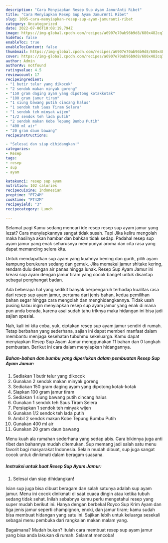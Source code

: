 ```yaml
---
description: "Cara Menyiapkan Resep Sup Ayam JamurAnti Ribet"
title: "Cara Menyiapkan Resep Sup Ayam JamurAnti Ribet"
slug: 1095-cara-menyiapkan-resep-sup-ayam-jamuranti-ribet
category: Uncategorized
date: 2022-07-06T10:08:19.794Z
image: https://img-global.cpcdn.com/recipes/a6907e70ab96b9d8/680x482cq70/resep-sup-ayam-jamur-foto-resep-utama.jpg
hideToc: false
enableToc: true
enableTocContent: false
thumbnail: https://img-global.cpcdn.com/recipes/a6907e70ab96b9d8/680x482cq70/resep-sup-ayam-jamur-foto-resep-utama.jpg
cover: https://img-global.cpcdn.com/recipes/a6907e70ab96b9d8/680x482cq70/resep-sup-ayam-jamur-foto-resep-utama.jpg
author: Admin
authorAv: notfound
ratingvalue: 4.5
reviewcount: 17
recipeingredient:
- "1 butir telur yang dikocok"
- "2 sendok makan minyak goreng"
- "150 gram daging ayam yang dipotong kotakkotak"
- "100 gram jamur tiram"
- "1 siung bawang putih cincang halus"
- "1 sendok teh Saus Tiram Selera"
- "1 sendok teh minyak wijen"
- "1/2 sendok teh lada putih"
- "2 sendok makan Kobe Tepung Bumbu Putih"
- "400 ml air"
- "20 gram daun bawang"
recipeinstructions:

- "Selesai dan siap dihidangkan!"
categories:
- Resep
tags:
- resep
- sup
- ayam

katakunci: resep sup ayam 
nutrition: 102 calories
recipecuisine: Indonesian
preptime: "PT24M"
cooktime: "PT42M"
recipeyield: "3"
recipecategory: Lunch

---
```



Selamat pagi Kamu sedang mencari ide resep resep sup ayam jamur yang lezat? Cara menyiapkannya sangat tidak susah. Tapi Jika keliru mengolah maka hasilnya akan hambar dan bahkan tidak sedap. Padahal resep sup ayam jamur yang enak seharusnya mempunyai aroma dan cita rasa yang dapat memancing selera kita.


Untuk mendapatkan sup ayam yang kuahnya bening dan gurih, pilih ayam kampung berukuran sedang dan gemuk. Jika memakai jamur shitake kering, rendam dulu dengan air panas hingga lunak. Resep Sup Ayam Jamur ini kreasi sop ayam dengan jamur tiram yang cocok banget untuk disantap sebagai penghangat badan.

Ada beberapa hal yang sedikit banyak berpengaruh terhadap kualitas rasa dari resep sup ayam jamur, pertama dari jenis bahan, kedua pemilihan bahan segar hingga cara mengolah dan menghidangkannya. Tidak usah pusing kalau ingin menyiapkan resep sup ayam jamur yang enak di mana pun anda berada, karena asal sudah tahu triknya maka hidangan ini bisa jadi sajian spesial.


Nah, kali ini kita coba, yuk, ciptakan resep sup ayam jamur sendiri di rumah. Tetap berbahan yang sederhana, sajian ini dapat memberi manfaat dalam membantu menjaga kesehatan tubuhmu sekeluarga. Kamu dapat menyiapkan Resep Sup Ayam Jamur menggunakan 11 bahan dan 0 langkah pembuatan. Berikut ini cara dalam menyiapkan hidangannya.

<!--inarticleads1-->

##### Bahan-bahan dan bumbu yang diperlukan dalam pembuatan Resep Sup Ayam Jamur:

1. Sediakan 1 butir telur yang dikocok
1. Gunakan 2 sendok makan minyak goreng
1. Sediakan 150 gram daging ayam yang dipotong kotak-kotak
1. Siapkan 100 gram jamur tiram
1. Sediakan 1 siung bawang putih cincang halus
1. Gunakan 1 sendok teh Saus Tiram Selera
1. Persiapkan 1 sendok teh minyak wijen
1. Gunakan 1/2 sendok teh lada putih
1. Ambil 2 sendok makan Kobe Tepung Bumbu Putih
1. Gunakan 400 ml air
1. Gunakan 20 gram daun bawang


Menu kuah ala rumahan sederhana yang sedap abis. Cara bikinnya juga anti ribet dan bahannya mudah ditemukan. Sup memang jadi salah satu menu favorit bagi masyarakat Indonesia. Selain mudah dibuat, sup juga sangat cocok untuk dinikmati dalam beragam suasana. 

<!--inarticleads2-->

##### Instruksi untuk buat Resep Sup Ayam Jamur:


1. Selesai dan siap dihidangkan!

Isian sup juga bisa dibuat beragam dan salah satunya adalah sup ayam jamur. Menu ini cocok dinikmati di saat cuaca dingin atau ketika tubuh sedang tidak sehat. Inilah sebabnya kamu perlu mengetahui resep yang super mudah berikut ini. Hanya dengan berbekal Royco Sup Krim Ayam dan tiga jenis jamur seperti champignon, enoki, dan jamur tiram; kamu sudah bisa membuat hidangan yang satu ini. Sajikan lebih untuk keluarga sesekali sebagai menu pembuka dari rangkaian makan malam yang. 

Bagaimana? Mudah bukan? Itulah cara membuat resep sup ayam jamur yang bisa anda lakukan di rumah. Selamat mencoba!
